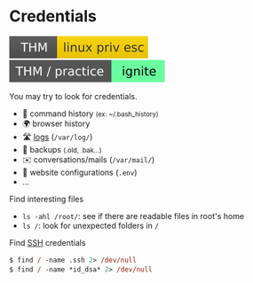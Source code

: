 # Credentials

[![linuxprivesc](../../../_badges/thm/linuxprivesc.svg)](https://tryhackme.com/room/linuxprivesc)
[![ignite](../../../_badges/thm-p/ignite.svg)](https://tryhackme.com/room/ignite)

<div class="row row-cols-lg-2"><div>

You may try to look for credentials.

* 🔐 command history <small>(ex: ~/.bash_history)</small>
* 🌍 browser history
* 🛣️ [logs](/cybersecurity/blue-team/topics/logs.md) (`/var/log/`)
* 🐚 backups <small>(.old, .bak...)</small>
* ✉️ conversations/mails (`/var/mail/`)
* 🌳 website configurations (`.env`)
* ...
</div><div>

Find interesting files

* `ls -ahl /root/`: see if there are readable files in root's home
* `ls /`: look for unexpected folders in `/`

Find [SSH](/operating-systems/networking/protocols/ssh.md) credentials

```ps
$ find / -name .ssh 2> /dev/null
$ find / -name *id_dsa* 2> /dev/null
```
</div></div>
